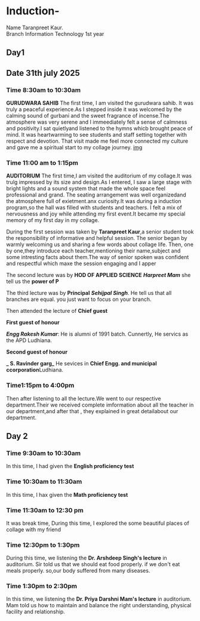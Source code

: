 # Induction-
Name Taranpreet Kaur.      
Branch Information Technology 1st year 
## Day1
## Date 31th july 2025
### Time 8:30am to 10:30am
**GURUDWARA SAHIB** The first time, I am visited the gurudwara sahib.
It was truly a peaceful experience.As I stepped inside it was welcomed by the calming sound of gurbani and the sweet fragrance of incense.The atmosphere was very serene and I immeediately felt a sense of calmness and positivity.I sat quietlyand listened to the hymns whicb brought peace of mind. It was heartwarming to see students and staff setting together with respect and devotion. That visit made me feel more connected my culture and gave me a spiritual start to my collage journey.
[img](![20250https://github.com/user-attachments/assets/b67fd052-98f5-4f8a-8c60-214c134b7f00731_100515]()README.md)

### Time 11:00 am to 1:15pm

**AUDITORIUM** The first time,I am visited the auditorium of my collage.It was trulg impressed by its size and design.As I entered, I saw a large stage with bright lights and a sound system that made the whole space feel professional and grand. The seating arrangement was well organizedand the atmosphere full of exietment.anx curiosity.It was during a induction program,so the hall was filled with students and teachers. I felt a mix of nervousness and joy while attending my first event.It became my special memory of my first day in my collage.

During the first session was taken by **Taranpreet Kaur**,a senior student  took the responsibility of informative and helpful session. The senior began by warmly welcoming us and sharing a few words about collage life. Then, one by one,they introduce each teacher,mentioning their name,subject and some intresting facts about them.The way of senior spoken was confident and respectful which maxe the session engaging and I apper

The second lecture was by **HOD OF APPLIED SCIENCE** **_Harpreet Mam_**
she tell us the **power of P**

The third lecture was by **Principal**
**_Sehijpal Singh_**. He tell us that all branches are equal. you just want to focus on your branch. 

Then attended the lecture of **Chief guest**

**First guest of honour**

**_Engg Rakesh Kumar_**: He is alumni of 1991 batch. Cunnertly, He servics as the APD Ludhiana. 

**Second guest of honour**

**_ S. Ravinder garg_** He sevices in **Chief Engg. and municipal ccorporation**Ludhiana.

### Time1:15pm to 4:00pm

Then after listening to all the lecture.We went to our respective department.Their we received complete imformation about all the teacher in our department,and after that , they explained in great detailabout our department. 


## Day 2

### Time 9:30am to 10:30am
In this time, I had given the **English proficiency test** 

### Time 10:30am to 11:30am
In this time, I hax given the **Math proficiency test**

### Time 11:30am to 12:30 pm 
It was break time, During this time, I explored the some beautiful places of collage with my friend

### Time 12:30pm to 1:30pm
During this time, we listening the **Dr. Arshdeep Singh's lecture** in auditorium.
Sir told us that we should eat food properly. if we don't eat meals properly. so,our body suffered from many diseases. 

### Time 1:30pm to 2:30pm
In this time, we listening the **Dr. Priya Darshni Mam's lecture** in auditorium.
Mam told us how to maintain and balance the right understanding, physical facility and relationship.

